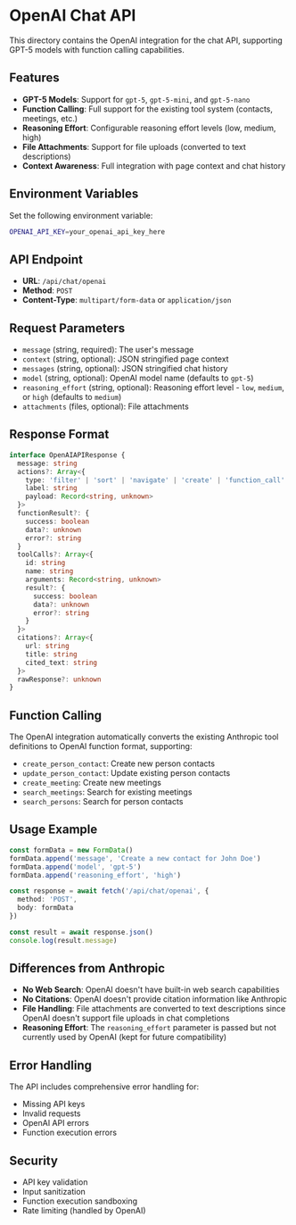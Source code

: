 # OpenAI Chat API

This directory contains the OpenAI integration for the chat API, supporting GPT-5 models with function calling capabilities.

## Features

- **GPT-5 Models**: Support for `gpt-5`, `gpt-5-mini`, and `gpt-5-nano`
- **Function Calling**: Full support for the existing tool system (contacts, meetings, etc.)
- **Reasoning Effort**: Configurable reasoning effort levels (low, medium, high)
- **File Attachments**: Support for file uploads (converted to text descriptions)
- **Context Awareness**: Full integration with page context and chat history

## Environment Variables

Set the following environment variable:

```bash
OPENAI_API_KEY=your_openai_api_key_here
```

## API Endpoint

- **URL**: `/api/chat/openai`
- **Method**: `POST`
- **Content-Type**: `multipart/form-data` or `application/json`

## Request Parameters

- `message` (string, required): The user's message
- `context` (string, optional): JSON stringified page context
- `messages` (string, optional): JSON stringified chat history
- `model` (string, optional): OpenAI model name (defaults to `gpt-5`)
- `reasoning_effort` (string, optional): Reasoning effort level - `low`, `medium`, or `high` (defaults to `medium`)
- `attachments` (files, optional): File attachments

## Response Format

```typescript
interface OpenAIAPIResponse {
  message: string
  actions?: Array<{
    type: 'filter' | 'sort' | 'navigate' | 'create' | 'function_call'
    label: string
    payload: Record<string, unknown>
  }>
  functionResult?: {
    success: boolean
    data?: unknown
    error?: string
  }
  toolCalls?: Array<{
    id: string
    name: string
    arguments: Record<string, unknown>
    result?: {
      success: boolean
      data?: unknown
      error?: string
    }
  }>
  citations?: Array<{
    url: string
    title: string
    cited_text: string
  }>
  rawResponse?: unknown
}
```

## Function Calling

The OpenAI integration automatically converts the existing Anthropic tool definitions to OpenAI function format, supporting:

- `create_person_contact`: Create new person contacts
- `update_person_contact`: Update existing person contacts
- `create_meeting`: Create new meetings
- `search_meetings`: Search for existing meetings
- `search_persons`: Search for person contacts

## Usage Example

```typescript
const formData = new FormData()
formData.append('message', 'Create a new contact for John Doe')
formData.append('model', 'gpt-5')
formData.append('reasoning_effort', 'high')

const response = await fetch('/api/chat/openai', {
  method: 'POST',
  body: formData
})

const result = await response.json()
console.log(result.message)
```

## Differences from Anthropic

- **No Web Search**: OpenAI doesn't have built-in web search capabilities
- **No Citations**: OpenAI doesn't provide citation information like Anthropic
- **File Handling**: File attachments are converted to text descriptions since OpenAI doesn't support file uploads in chat completions
- **Reasoning Effort**: The `reasoning_effort` parameter is passed but not currently used by OpenAI (kept for future compatibility)

## Error Handling

The API includes comprehensive error handling for:
- Missing API keys
- Invalid requests
- OpenAI API errors
- Function execution errors

## Security

- API key validation
- Input sanitization
- Function execution sandboxing
- Rate limiting (handled by OpenAI)